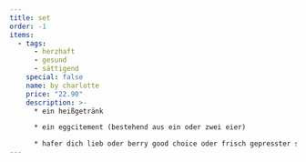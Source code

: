 ```yaml
---
title: set
order: -1
items:
  - tags:
      - herzhaft
      - gesund
      - sättigend
    special: false
    name: by charlotte
    price: "22.90"
    description: >-
      * e﻿in heißgetränk

      * e﻿in eggcitement (bestehend aus ein oder zwei eier)

      * h﻿afer dich lieb oder berry good choice oder frisch gepresster saft deiner wahl
---
```

